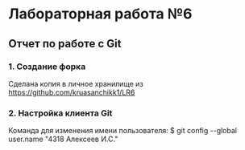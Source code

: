 # Лабораторная работа №6

## Отчет по работе с Git

### 1. Создание форка
Сделана копия в личное хранилище из https://github.com/kruasanchikk1/LR6

### 2. Настройка клиента Git
Команда для изменения имени пользователя:
$ git config --global user.name "4318 Алексеев И.С."
